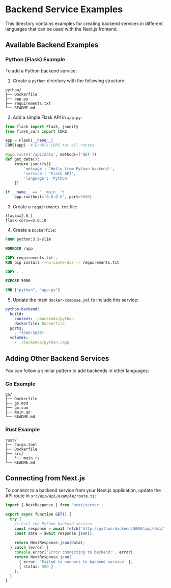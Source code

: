 # Backend Service Examples

This directory contains examples for creating backend services in different languages that can be used with the Next.js frontend.

## Available Backend Examples

### Python (Flask) Example

To add a Python backend service:

1. Create a `python` directory with the following structure:

```
python/
├── Dockerfile
├── app.py
├── requirements.txt
└── README.md
```

2. Add a simple Flask API in `app.py`:

```python
from flask import Flask, jsonify
from flask_cors import CORS

app = Flask(__name__)
CORS(app)  # Enable CORS for all routes

@app.route('/api/data', methods=['GET'])
def get_data():
    return jsonify({
        'message': 'Hello from Python backend!',
        'service': 'Flask API',
        'language': 'Python'
    })

if __name__ == '__main__':
    app.run(host='0.0.0.0', port=5000)
```

3. Create a `requirements.txt` file:

```
flask==2.0.1
flask-cors==3.0.10
```

4. Create a `Dockerfile`:

```dockerfile
FROM python:3.9-slim

WORKDIR /app

COPY requirements.txt .
RUN pip install --no-cache-dir -r requirements.txt

COPY . .

EXPOSE 5000

CMD ["python", "app.py"]
```

5. Update the main `docker-compose.yml` to include this service:

```yaml
python-backend:
  build:
    context: ./backends/python
    dockerfile: Dockerfile
  ports:
    - "5000:5000"
  volumes:
    - ./backends/python:/app
```

## Adding Other Backend Services

You can follow a similar pattern to add backends in other languages:

### Go Example

```
go/
├── Dockerfile
├── go.mod
├── go.sum
├── main.go
└── README.md
```

### Rust Example

```
rust/
├── Cargo.toml
├── Dockerfile
├── src/
│   └── main.rs
└── README.md
```

## Connecting from Next.js

To connect to a backend service from your Next.js application, update the API route in `src/app/api/example/route.ts`:

```typescript
import { NextResponse } from 'next/server';

export async function GET() {
  try {
    // Call the Python backend service
    const response = await fetch('http://python-backend:5000/api/data');
    const data = await response.json();
    
    return NextResponse.json(data);
  } catch (error) {
    console.error('Error connecting to backend:', error);
    return NextResponse.json(
      { error: 'Failed to connect to backend service' },
      { status: 500 }
    );
  }
}
```
